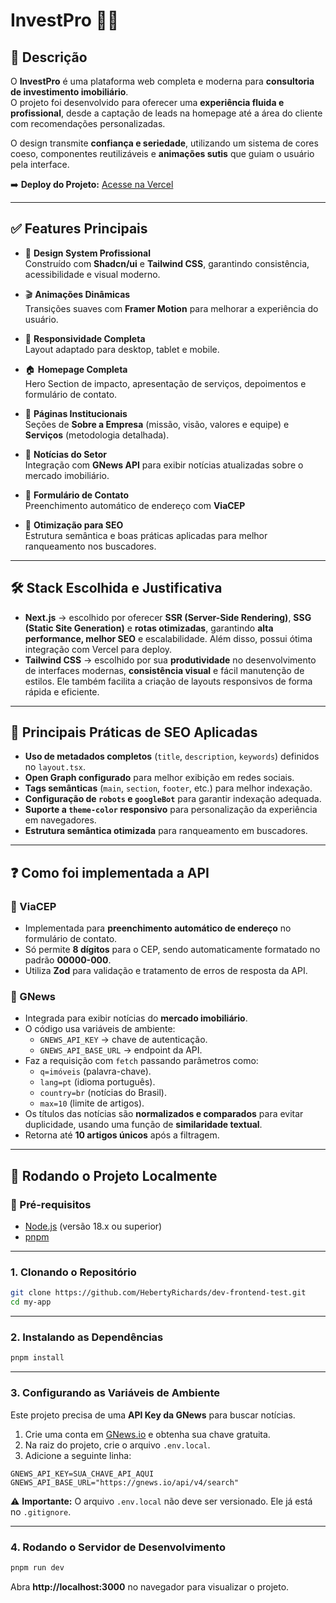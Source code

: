 # InvestPro 🏢✨

## 📄 Descrição

O **InvestPro** é uma plataforma web completa e moderna para **consultoria de investimento imobiliário**.  
O projeto foi desenvolvido para oferecer uma **experiência fluida e profissional**, desde a captação de leads na homepage até a área do cliente com recomendações personalizadas.

O design transmite **confiança e seriedade**, utilizando um sistema de cores coeso, componentes reutilizáveis e **animações sutis** que guiam o usuário pela interface.

➡️ **Deploy do Projeto:** [Acesse na Vercel](https://dev-frontend-test-sepia.vercel.app/)

---

## ✅ Features Principais

- 🎨 **Design System Profissional**  
  Construído com **Shadcn/ui** e **Tailwind CSS**, garantindo consistência, acessibilidade e visual moderno.

- 🎬 **Animações Dinâmicas**  
  Transições suaves com **Framer Motion** para melhorar a experiência do usuário.

- 📱 **Responsividade Completa**  
  Layout adaptado para desktop, tablet e mobile.

- 🏠 **Homepage Completa**  
  Hero Section de impacto, apresentação de serviços, depoimentos e formulário de contato.

- 🏢 **Páginas Institucionais**  
  Seções de **Sobre a Empresa** (missão, visão, valores e equipe) e **Serviços** (metodologia detalhada).

- 📰 **Notícias do Setor**  
  Integração com **GNews API** para exibir notícias atualizadas sobre o mercado imobiliário.

- 📝 **Formulário de Contato**  
  Preenchimento automático de endereço com **ViaCEP**  

- 🚀 **Otimização para SEO**  
  Estrutura semântica e boas práticas aplicadas para melhor ranqueamento nos buscadores.

---

## 🛠️ Stack Escolhida e Justificativa

- **Next.js** → escolhido por oferecer **SSR (Server-Side Rendering)**, **SSG (Static Site Generation)** e **rotas otimizadas**, garantindo **alta performance, melhor SEO** e escalabilidade. Além disso, possui ótima integração com Vercel para deploy.  
- **Tailwind CSS** → escolhido por sua **produtividade** no desenvolvimento de interfaces modernas, **consistência visual** e fácil manutenção de estilos. Ele também facilita a criação de layouts responsivos de forma rápida e eficiente.  
---

## 🔎 Principais Práticas de SEO Aplicadas

- **Uso de metadados completos** (`title`, `description`, `keywords`) definidos no `layout.tsx`.  
- **Open Graph configurado** para melhor exibição em redes sociais.  
- **Tags semânticas** (`main`, `section`, `footer`, etc.) para melhor indexação.  
- **Configuração de `robots` e `googleBot`** para garantir indexação adequada.  
- **Suporte a `theme-color` responsivo** para personalização da experiência em navegadores.  
- **Estrutura semântica otimizada** para ranqueamento em buscadores.  

---

## ❓ Como foi implementada a API

### 📌 ViaCEP
- Implementada para **preenchimento automático de endereço** no formulário de contato.  
- Só permite **8 dígitos** para o CEP, sendo automaticamente formatado no padrão **00000-000**.  
- Utiliza **Zod** para validação e tratamento de erros de resposta da API.  

### 📌 GNews
- Integrada para exibir notícias do **mercado imobiliário**.  
- O código usa variáveis de ambiente:  
  - `GNEWS_API_KEY` → chave de autenticação.  
  - `GNEWS_API_BASE_URL` → endpoint da API.  
- Faz a requisição com `fetch` passando parâmetros como:  
  - `q=imóveis` (palavra-chave).  
  - `lang=pt` (idioma português).  
  - `country=br` (notícias do Brasil).  
  - `max=10` (limite de artigos).  
- Os títulos das notícias são **normalizados e comparados** para evitar duplicidade, usando uma função de **similaridade textual**.  
- Retorna até **10 artigos únicos** após a filtragem.  

---

## 🚀 Rodando o Projeto Localmente

### 📌 Pré-requisitos

- [Node.js](https://nodejs.org/) (versão 18.x ou superior)  
- [pnpm](https://pnpm.io/pt/)

---

### 1. Clonando o Repositório

```bash
git clone https://github.com/HebertyRichards/dev-frontend-test.git
cd my-app
```

---

### 2. Instalando as Dependências

```bash
pnpm install
```

---

### 3. Configurando as Variáveis de Ambiente

Este projeto precisa de uma **API Key da GNews** para buscar notícias.

1. Crie uma conta em [GNews.io](https://gnews.io/) e obtenha sua chave gratuita.  
2. Na raiz do projeto, crie o arquivo `.env.local`.  
3. Adicione a seguinte linha:  

```env
GNEWS_API_KEY=SUA_CHAVE_API_AQUI
GNEWS_API_BASE_URL="https://gnews.io/api/v4/search"
```

⚠️ **Importante:** O arquivo `.env.local` não deve ser versionado. Ele já está no `.gitignore`.

---

### 4. Rodando o Servidor de Desenvolvimento

```bash
pnpm run dev
```

Abra **http://localhost:3000** no navegador para visualizar o projeto.

